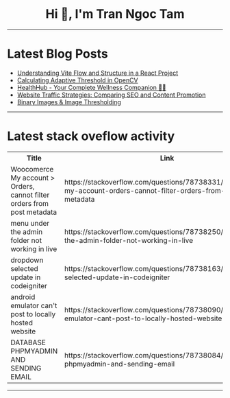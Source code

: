 <h1 align="center">Hi 👋, I'm Tran Ngoc Tam</h1>

---

# Latest Blog Posts 
<!-- BLOG-POST-LIST:START -->
- [Understanding Vite Flow and Structure in a React Project](https://dev.to/vyan/understanding-vite-flow-and-structure-in-a-react-project-2e84)
- [Calculating Adaptive Threshold in OpenCV](https://dev.to/catheryn/calculating-adaptive-threshold-in-opencv-1hh3)
- [HealthHub - Your Complete Wellness Companion 🏥💪](https://dev.to/sneha422/healthhub-your-complete-wellness-companion-37c1)
- [Website Traffic Strategies: Comparing SEO and Content Promotion](https://dev.to/juddiy/website-traffic-strategies-comparing-seo-and-content-promotion-4m5b)
- [Binary Images &amp; Image Thresholding](https://dev.to/catheryn/binary-images-image-thresholding-282)
<!-- BLOG-POST-LIST:END -->

---

# Latest stack oveflow activity
<table>
  <tr><th>Title</th><th>Link</th></tr>
  <!-- STACKOVERFLOW:START --><tr><td>Woocomerce My account &gt; Orders, cannot filter orders from post metadata</td><td>https://stackoverflow.com/questions/78738331/woocomerce-my-account-orders-cannot-filter-orders-from-post-metadata</td></tr><tr><td>menu under the admin folder not working in live</td><td>https://stackoverflow.com/questions/78738250/menu-under-the-admin-folder-not-working-in-live</td></tr><tr><td>dropdown selected update in codeigniter</td><td>https://stackoverflow.com/questions/78738163/dropdown-selected-update-in-codeigniter</td></tr><tr><td>android emulator can&#39;t post to locally hosted website</td><td>https://stackoverflow.com/questions/78738090/android-emulator-cant-post-to-locally-hosted-website</td></tr><tr><td>DATABASE PHPMYADMIN AND SENDING EMAIL</td><td>https://stackoverflow.com/questions/78738084/database-phpmyadmin-and-sending-email</td></tr><!-- STACKOVERFLOW:END -->
</table>

---


